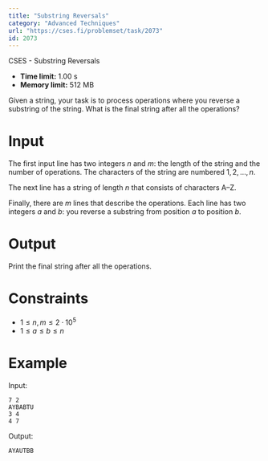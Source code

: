 ```yaml
---
title: "Substring Reversals"
category: "Advanced Techniques"
url: "https://cses.fi/problemset/task/2073"
id: 2073
---
```


CSES - Substring Reversals

  * **Time limit:** 1.00 s
  * **Memory limit:** 512 MB

Given a string, your task is to process operations where you reverse a
substring of the string. What is the final string after all the operations?

# Input

The first input line has two integers $n$ and $m$: the length of the string
and the number of operations. The characters of the string are numbered
$1,2,\dots,n$.

The next line has a string of length $n$ that consists of characters A–Z.

Finally, there are $m$ lines that describe the operations. Each line has two
integers $a$ and $b$: you reverse a substring from position $a$ to position
$b$.

# Output

Print the final string after all the operations.

# Constraints

  * $1 \le n, m \le 2 \cdot 10^5$
  * $1 \le a \le b \le n$

# Example

Input:

    
    
    7 2
    AYBABTU
    3 4
    4 7
    

Output:

    
    
    AYAUTBB
    

